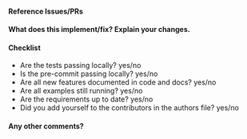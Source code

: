 <!--
Thanks for contributing a pull request! Please ensure you have taken a look at the contribution guidelines in the CONTRIBUTING.md
-->

#### Reference Issues/PRs
<!--
Example: Fixes #1234. See also #3456.
Please use keywords (e.g., Fixes) to create link to the issues or pull requests you resolved, so that they will automatically be closed when your pull request is merged. See https://github.com/blog/1506-closing-issues-via-pull-requests
-->

#### What does this implement/fix? Explain your changes.

<!--
Good PR descriptions help us immensely in reviewing and testing your PRs. This will make merging much faster and smoother for everyone involved.
Examples:

**Good:** Added Documentation -- documented the learning rate feature both in the code and the docs. Also added an example.
**Bad:** Explained learning rates

**Good:** Dask Parallelization Backend -- parallelization is now possible with dask. This meant some restructuring of the runner backend and testing, but shouldn't change usage at all. 
**Bad:** new parallel feature
-->

#### Checklist

- Are the tests passing locally? yes/no
- Is the pre-commit passing locally? yes/no
- Are all new features documented in code and docs? yes/no
- Are all examples still running? yes/no
- Are the requirements up to date? yes/no
- Did you add yourself to the contributors in the authors file? yes/no

#### Any other comments?

<!--
We appreciate your effort, but please be aware that we are not working full-time on this project. We welcome any contribution and value your effort, no matter how minor they are. If we are slow to review, either the pull request needs some benchmarking, tinkering, convincing, etc. or more likely the reviewers are simply busy. In either case, we ask for your understanding during the review process.

Thanks for contributing!
-->
